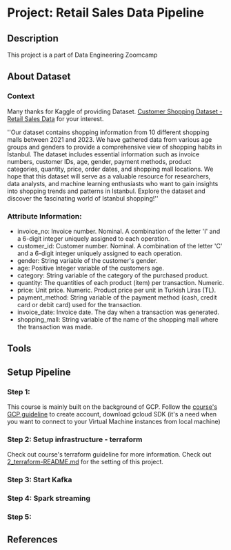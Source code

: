 # Project: Retail Sales Data Pipeline

## Description
This project is a part of Data Engineering Zoomcamp

## About Dataset
### Context
Many thanks for Kaggle of providing Dataset. [Customer Shopping Dataset - Retail Sales Data](https://www.kaggle.com/datasets/mehmettahiraslan/customer-shopping-dataset) for your interest.

''Our dataset contains shopping information from 10 different shopping malls between 2021 and 2023. We have gathered data from various age groups and genders to provide a comprehensive view of shopping habits in Istanbul. The dataset includes essential information such as invoice numbers, customer IDs, age, gender, payment methods, product categories, quantity, price, order dates, and shopping mall locations. We hope that this dataset will serve as a valuable resource for researchers, data analysts, and machine learning enthusiasts who want to gain insights into shopping trends and patterns in Istanbul. Explore the dataset and discover the fascinating world of Istanbul shopping!''

### Attribute Information:
- invoice_no: Invoice number. Nominal. A combination of the letter 'I' and a 6-digit integer uniquely assigned to each operation.
- customer_id: Customer number. Nominal. A combination of the letter 'C' and a 6-digit integer uniquely assigned to each operation.
- gender: String variable of the customer's gender.
- age: Positive Integer variable of the customers age.
- category: String variable of the category of the purchased product.
- quantity: The quantities of each product (item) per transaction. Numeric.
- price: Unit price. Numeric. Product price per unit in Turkish Liras (TL).
- payment_method: String variable of the payment method (cash, credit card or debit card) used for the transaction.
- invoice_date: Invoice date. The day when a transaction was generated.
- shopping_mall: String variable of the name of the shopping mall where the transaction was made.
## Tools

## Setup Pipeline
### Step 1:
This course is mainly built on the background of GCP. Follow the [course's GCP guideline](https://github.com/ankurchavda/streamify/blob/main/setup/gcp.md) to create account, download gcloud SDK (it's a need when you want to connect to your Virtual Machine instances from local machine)

### Step 2: Setup infrastructure - terraform
Check out course's terraform guideline for more information.
Check out [2_terraform-README.md]() for the setting of this project. 

### Step 3: Start Kafka

### Step 4: Spark streaming

### Step 5: 


## References
